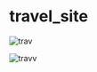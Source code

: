 # travel_site

![trav](https://user-images.githubusercontent.com/54047879/140013506-6952b1f4-e39f-4169-a589-7fbee3ce3f1b.png)


![travv](https://user-images.githubusercontent.com/54047879/140013515-662955eb-b241-4e77-8365-9a4aefc78395.png)
